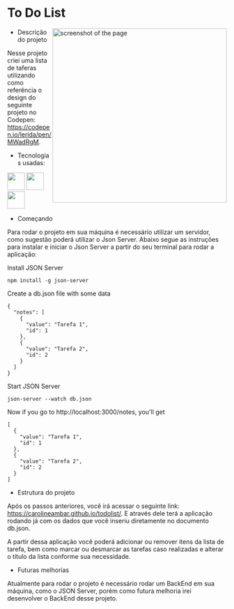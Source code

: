 # To Do List
<img align="right" alt="screenshot of the page" src="https://user-images.githubusercontent.com/91106093/179757940-f32b1dc2-0ad8-4c48-b635-c52482854362.png" width="400px" />

- Descrição do projeto

Nesse projeto criei uma lista de taferas utilizando como referência o design do seguinte projeto no Codepen: https://codepen.io/lerida/pen/MWadRgM.

- Tecnologias usadas:

<img src="https://cdn.jsdelivr.net/gh/devicons/devicon/icons/html5/html5-original-wordmark.svg" width="40" height="40" /> <img src="https://cdn.jsdelivr.net/gh/devicons/devicon/icons/css3/css3-original-wordmark.svg" width="40" height="40" /> <img src="https://cdn.jsdelivr.net/gh/devicons/devicon/icons/javascript/javascript-original.svg" width="40" height="40" />

- Começando 

Para rodar o projeto em sua máquina é necessário utilizar um servidor, como sugestão poderá utilizar o Json Server. Abaixo segue as instruções para instalar e iniciar o Json Server a partir do seu terminal para rodar a aplicação:

Install JSON Server

```
npm install -g json-server
```

Create a db.json file with some data

```
{
  "notes": [
    {
      "value": "Tarefa 1",
      "id": 1
    },
    {
      "value": "Tarefa 2",
      "id": 2
    }
  ]
}
```

Start JSON Server

```
json-server --watch db.json
```

Now if you go to http://localhost:3000/notes, you'll get

```
[
  {
    "value": "Tarefa 1",
    "id": 1
  },
  {
    "value": "Tarefa 2",
    "id": 2
  }
]
```

- Estrutura do projeto

Após os passos anteriores, você irá acessar o seguinte link: https://carolineambar.github.io/todolist/. E através dele terá a aplicação rodando já com os dados que você inseriu diretamente no documento db.json.

A partir dessa aplicação você poderá adicionar ou remover itens da lista de tarefa, bem como marcar ou desmarcar as tarefas caso realizadas e alterar o título da lista conforme sua necessidade.

- Futuras melhorias 

Atualmente para rodar o projeto é necessário rodar um BackEnd em sua máquina, como o JSON Server, porém como futura melhoria irei desenvolver o BackEnd desse projeto.
